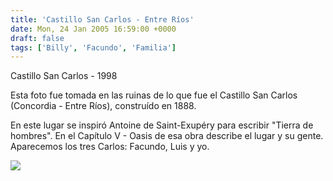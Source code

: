 ```yaml
---
title: 'Castillo San Carlos - Entre Ríos'
date: Mon, 24 Jan 2005 16:59:00 +0000
draft: false
tags: ['Billy', 'Facundo', 'Familia']
---
```


Castillo San Carlos - 1998 

Esta foto fue tomada en las ruinas de lo que fue el Castillo San Carlos 
(Concordia - Entre Ríos), construído en 1888. 

En este lugar se inspiró Antoine de Saint-Exupéry para escribir 
"Tierra de hombres". En el Capítulo V - Oasis de esa obra describe el lugar y 
su gente. Aparecemos los tres Carlos: Facundo, Luis y yo.

[![](http://photos1.blogger.com/img/121/3009/400/MC14.jpg)](http://photos1.blogger.com/img/121/3009/640/MC14.jpg)
